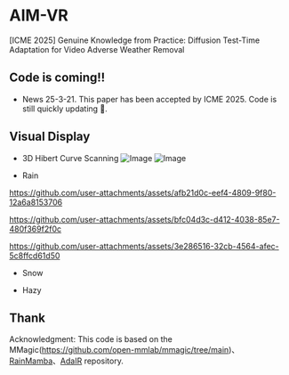 # AIM-VR
[ICME 2025] Genuine Knowledge from Practice: Diffusion Test-Time Adaptation for Video Adverse Weather Removal

## Code is coming!!
* News
25-3-21. This paper has been accepted by ICME 2025. Code is still quickly updating 🌝.

## Visual Display
* 3D Hibert Curve Scanning
![Image](https://github.com/user-attachments/assets/43026164-a1d6-41ca-aba1-9e9fe5c2fda7)
![Image](https://github.com/user-attachments/assets/518c12af-c321-40c2-bdb8-3936afaa90a5)

* Rain


https://github.com/user-attachments/assets/afb21d0c-eef4-4809-9f80-12a6a8153706



https://github.com/user-attachments/assets/bfc04d3c-d412-4038-85e7-480f369f2f0c



https://github.com/user-attachments/assets/3e286516-32cb-4564-afec-5c8ffcd61d50


* Snow

* Hazy


## Thank
Acknowledgment: This code is based on the MMagic(https://github.com/open-mmlab/mmagic/tree/main)、[RainMamba](https://github.com/TonyHongtaoWu/RainMamba)、[AdaIR](https://github.com/c-yn/AdaIR?tab=readme-ov-file) repository.
